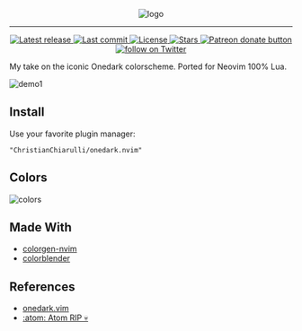 <div align="center">

![logo](https://user-images.githubusercontent.com/29136904/237932638-9fc9c69c-3ed1-4fe6-9ee5-2d9a46ca6c7a.png)
  
</div>

---

<div align="center"><p>
    <a href="https://github.com/ChristianChiarulli/onedark.nvim/releases/latest">
      <img alt="Latest release" src="https://img.shields.io/github/v/release/ChristianChiarulli/onedark.nvim?style=for-the-badge&logo=starship&color=56b6c2&logoColor=D9E0EE&labelColor=302D41" />
    </a>
    <a href="https://github.com/ChristianChiarulli/onedark.nvim/pulse">
      <img alt="Last commit" src="https://img.shields.io/github/last-commit/lunarvim/LunarVim?style=for-the-badge&logo=starship&color=98c379&logoColor=D9E0EE&labelColor=302D41"/>
    </a>
    <a href="https://github.com/ChristianChiarulli/onedark.nvim/blob/main/LICENSE">
      <img alt="License" src="https://img.shields.io/github/license/ChristianChiarulli/onedark.nvim?style=for-the-badge&logo=starship&color=d19a66&logoColor=D9E0EE&labelColor=302D41" />
    </a>
    <a href="https://github.com/ChristianChiarulli/onedark.nvim/stargazers">
      <img alt="Stars" src="https://img.shields.io/github/stars/ChristianChiarulli/onedark.nvim?style=for-the-badge&logo=starship&color=c678dd&logoColor=D9E0EE&labelColor=302D41" />
    </a>
    <a href="https://patreon.com/chrisatmachine" title="Donate to this project using Patreon">
      <img alt="Patreon donate button" src="https://img.shields.io/badge/patreon-donate-yellow.svg?style=for-the-badge&logo=starship&color=e06c75&logoColor=D9E0EE&labelColor=302D41" />
    </a>
    <a href="https://twitter.com/intent/follow?screen_name=chrisatmachine">
      <img alt="follow on Twitter" src="https://img.shields.io/twitter/follow/chrisatmachine?style=for-the-badge&logo=twitter&color=61afef&logoColor=D9E0EE&labelColor=302D41" />
    </a>
</div>

My take on the iconic Onedark colorscheme. Ported for Neovim 100% Lua.

![demo1](https://user-images.githubusercontent.com/29136904/237923271-802491ea-e632-4257-962b-731ae3dffd3a.png)

## Install

Use your favorite plugin manager:

```
"ChristianChiarulli/onedark.nvim"
```

## Colors

![colors](https://user-images.githubusercontent.com/29136904/237921566-cc91c828-7728-42a3-b5b5-5ce110a3c5e3.png)

## Made With

- [colorgen-nvim](https://github.com/LunarVim/colorgen-nvim)
- [colorblender](https://github.com/ChristianChiarulli/colorblender)
  
## References

- [onedark.vim](https://github.com/joshdick/onedark.vim)
- [:atom: Atom RIP 💀](https://github.com/atom/atom)
